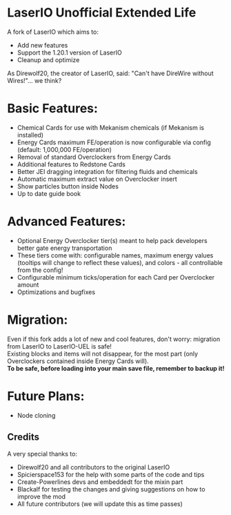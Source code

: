 # LaserIO Unofficial Extended Life
A fork of LaserIO which aims to:
- Add new features
- Support the 1.20.1 version of LaserIO
- Cleanup and optimize

As Direwolf20, the creator of LaserIO, said: "Can't have DireWire without Wires!"... we think?

# Basic Features:
- Chemical Cards for use with Mekanism chemicals (if Mekanism is installed)
- Energy Cards maximum FE/operation is now configurable via config (default: 1,000,000 FE/operation)
- Removal of standard Overclockers from Energy Cards
- Additional features to Redstone Cards
- Better JEI dragging integration for filtering fluids and chemicals
- Automatic maximum extract value on Overclocker insert
- Show particles button inside Nodes
- Up to date guide book

# Advanced Features:
- Optional Energy Overclocker tier(s) meant to help pack developers better gate energy transportation
- These tiers come with: configurable names, maximum energy values (tooltips will change to reflect these values), and colors - all controllable from the config!
- Configurable minimum ticks/operation for each Card per Overclocker amount
- Optimizations and bugfixes

# Migration:
Even if this fork adds a lot of new and cool features, don't worry: migration from LaserIO to LaserIO-UEL is safe!<br/>
Existing blocks and items will not disappear, for the most part (only Overclockers contained inside Energy Cards will).<br/>
**To be safe, before loading into your main save file, remember to backup it!**

# Future Plans:
- Node cloning

## Credits
A very special thanks to:
- Direwolf20 and all contributors to the original LaserIO
- Spicierspace153 for the help with some parts of the code and tips
- Create-Powerlines devs and embeddedt for the mixin part
- Blackalf for testing the changes and giving suggestions on how to improve the mod
- All future contributors (we will update this as time passes)
